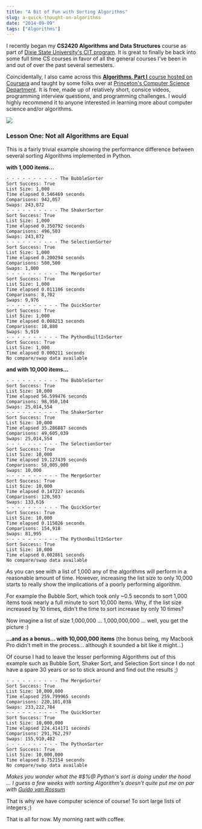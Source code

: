 ```yaml
---
title: "A Bit of Fun with Sorting Algorithms"
slug: a-quick-thought-on-algorithms
date: "2014-09-09"
tags: ["Algorithms"]
---
```


I recently began my **CS2420 Algorithms and Data Structures** course as part of [Dixie State University's CIT program](http://cit.dixie.edu/). It is great to finally be back into some full time CS courses in favor of all the general courses I've been in and out of over the past several semesters.

Coincidentally, I also came across this [**Algorithms, Part I** course hosted on Coursera](https://www.coursera.org/course/algs4partI) and taught by some folks over at [Princeton's Computer Science Department](http://www.cs.princeton.edu/). It is free, made up of relatively short, consice videos, programming interview questions, and programming challenges. I would highly recommend it to anyone interested in learning more about computer science and/or algorithms.

![](/content/images/2014/Sep/Algorithms__Part_I___Coursera.png)

### Lesson One: Not all Algorithms are Equal

This is a fairly trivial example showing the performance difference between several sorting Algorithms implemented in Python.

**with 1,000 items...**

```language-bash
- - - - - - - - - - The BubbleSorter
Sort Success: True
List Size: 1,000
Time elapsed 0.546469 seconds
Comparisons: 942,057
Swaps: 243,872
- - - - - - - - - - The ShakerSorter
Sort Success: True
List Size: 1,000
Time elapsed 0.350792 seconds
Comparisons: 496,503
Swaps: 243,872
- - - - - - - - - - The SelectionSorter
Sort Success: True
List Size: 1,000
Time elapsed 0.200294 seconds
Comparisons: 500,500
Swaps: 1,000
- - - - - - - - - - The MergeSorter
Sort Success: True
List Size: 1,000
Time elapsed 0.011106 seconds
Comparisons: 8,702
Swaps: 9,976
- - - - - - - - - - The QuickSorter
Sort Success: True
List Size: 1,000
Time elapsed 0.008213 seconds
Comparisons: 10,880
Swaps: 5,919
- - - - - - - - - - The PythonBuiltInSorter
Sort Success: True
List Size: 1,000
Time elapsed 0.000211 seconds
No compare/swap data available
```

**and with 10,000 items...**

```language-bash
- - - - - - - - - - The BubbleSorter
Sort Success: True
List Size: 10,000
Time elapsed 56.599476 seconds
Comparisons: 98,950,104
Swaps: 25,014,554
- - - - - - - - - - The ShakerSorter
Sort Success: True
List Size: 10,000
Time elapsed 35.286887 seconds
Comparisons: 49,605,039
Swaps: 25,014,554
- - - - - - - - - - The SelectionSorter
Sort Success: True
List Size: 10,000
Time elapsed 19.127439 seconds
Comparisons: 50,005,000
Swaps: 10,000
- - - - - - - - - - The MergeSorter
Sort Success: True
List Size: 10,000
Time elapsed 0.147227 seconds
Comparisons: 120,503
Swaps: 133,616
- - - - - - - - - - The QuickSorter
Sort Success: True
List Size: 10,000
Time elapsed 0.115026 seconds
Comparisons: 154,918
Swaps: 81,995
- - - - - - - - - - The PythonBuiltInSorter
Sort Success: True
List Size: 10,000
Time elapsed 0.002861 seconds
No compare/swap data available
```

As you can see with a list of 1,000 any of the algorithms will perform in a reasonable amount of time. However, increasing the list size to only 10,000 starts to really show the implications of a poorly performing algorithm.

For example the Bubble Sort, which took only ~0.5 seconds to sort 1,000 items took nearly a full minute to sort 10,000 items. Why, if the list size increased by 10 times, didn't the time to sort increase by only 10 times?

Now imagine a list of size 1,000,000 ... 1,000,000,000 ... well, you get the picture :)

**...and as a bonus... with 10,000,000 items** (the bonus being, my Macbook Pro didn't melt in the process... although it sounded a bit like it might...)

Of course I had to leave the lesser performing Algorithms out of this example such as Bubble Sort, Shaker Sort, and Selection Sort since I do not have a spare 30 years or so to stick around and find out the results ;)

```language-bash
- - - - - - - - - - The MergeSorter
Sort Success: True
List Size: 10,000,000
Time elapsed 259.799965 seconds
Comparisons: 220,101,038
Swaps: 233,222,784
- - - - - - - - - - The QuickSorter
Sort Success: True
List Size: 10,000,000
Time elapsed 224.414171 seconds
Comparisons: 291,762,297
Swaps: 155,910,402
- - - - - - - - - - The PythonSorter
Sort Success: True
List Size: 10,000,000
Time elapsed 8.752154 seconds
No compare/swap data available
```

*Makes you wonder what the #$%@ Python's sort is doing under the hood ... I guess a few weeks with sorting Algorithm's doesn't quite put me on par with [Guido van Rossum](https://www.python.org/~guido/)*

That is why we have computer science of course! To sort large lists of integers ;)

That is all for now. My morning rant with coffee.

